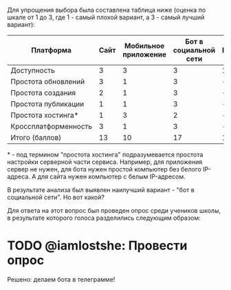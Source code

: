 Для упрощения выбора была составлена таблица ниже (оценка по шкале от 1 до 3, где 1 - самый плохой вариант, а 3 - самый лучший вариант):

| Платформа            | Сайт | Мобильное приложение | Бот в социальной сети | Бумажный |
| -------------------- | ---- | -------------------- | --------------------- | -------- |
| Доступность          | 3    | 3                    | 3                     | 1        |
| Простота обновлений  | 3    | 1                    | 3                     | -        |
| Простота создания    | 2    | 1                    | 3                     | -        |
| Простота публикации  | 1    | 1                    | 3                     | -        |
| Простота хостинга\*  | 1    | 3                    | 2                     | -        |
| Кроссплатформенность | 3    | 1                    | 3                     | -        |
| Итого (баллов)       | 13   | 10                   | 17                    | 1        |

\* - под термином "простота хостинга" подразумевается простота настройки серверной части сервиса. Например, для приложения сервер не нужен, для бота нужен простой компьютер без белого IP-адреса. А для сайта нужен компьютер с белым IP-адресом.

В результате анализа был выявлен наилучший вариант - "бот в социальной сети". Но вот какой?

Для ответа на этот вопрос был проведен опрос среди учеников школы, в результате которого голоса разделились следующим образом:

# TODO @iamlostshe: Провести опрос

Решено: делаем бота в телеграмме!